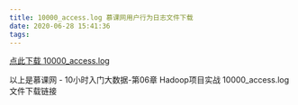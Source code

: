 ```yaml
---
title: 10000_access.log 慕课网用户行为日志文件下载
date: 2020-06-28 15:41:36
tags:
---
```


[点此下载 10000_access.log](10000_access.log)

<!-- more -->

以上是慕课网 - 10小时入门大数据-第06章 Hadoop项目实战 10000_access.log 文件下载链接
